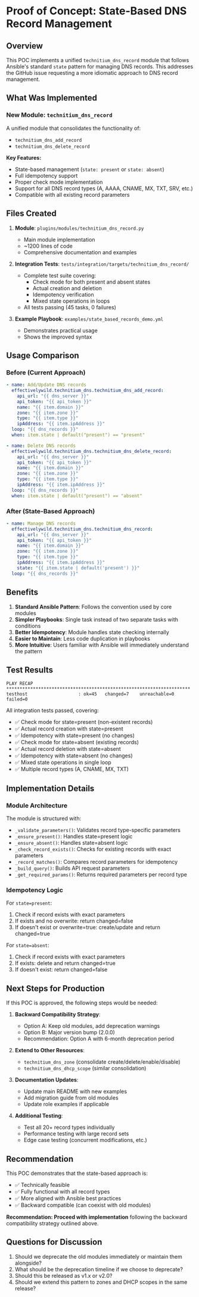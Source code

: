 # Proof of Concept: State-Based DNS Record Management

## Overview

This POC implements a unified `technitium_dns_record` module that follows Ansible's standard `state` pattern for managing DNS records. This addresses the GitHub issue requesting a more idiomatic approach to DNS record management.

## What Was Implemented

### New Module: `technitium_dns_record`

A unified module that consolidates the functionality of:
- `technitium_dns_add_record`
- `technitium_dns_delete_record`

**Key Features:**
- State-based management (`state: present` or `state: absent`)
- Full idempotency support
- Proper check mode implementation
- Support for all DNS record types (A, AAAA, CNAME, MX, TXT, SRV, etc.)
- Compatible with all existing record parameters

## Files Created

1. **Module**: `plugins/modules/technitium_dns_record.py`
   - Main module implementation
   - ~1200 lines of code
   - Comprehensive documentation and examples

2. **Integration Tests**: `tests/integration/targets/technitium_dns_record/`
   - Complete test suite covering:
     - Check mode for both present and absent states
     - Actual creation and deletion
     - Idempotency verification
     - Mixed state operations in loops
   - All tests passing (45 tasks, 0 failures)

3. **Example Playbook**: `examples/state_based_records_demo.yml`
   - Demonstrates practical usage
   - Shows the improved syntax

## Usage Comparison

### Before (Current Approach)

```yaml
- name: Add/Update DNS records
  effectivelywild.technitium_dns.technitium_dns_add_record:
    api_url: "{{ dns_server }}"
    api_token: "{{ api_token }}"
    name: "{{ item.domain }}"
    zone: "{{ item.zone }}"
    type: "{{ item.type }}"
    ipAddress: "{{ item.ipAddress }}"
  loop: "{{ dns_records }}"
  when: item.state | default("present") == "present"

- name: Delete DNS records
  effectivelywild.technitium_dns.technitium_dns_delete_record:
    api_url: "{{ dns_server }}"
    api_token: "{{ api_token }}"
    name: "{{ item.domain }}"
    zone: "{{ item.zone }}"
    type: "{{ item.type }}"
    ipAddress: "{{ item.ipAddress }}"
  loop: "{{ dns_records }}"
  when: item.state | default("present") == "absent"
```

### After (State-Based Approach)

```yaml
- name: Manage DNS records
  effectivelywild.technitium_dns.technitium_dns_record:
    api_url: "{{ dns_server }}"
    api_token: "{{ api_token }}"
    name: "{{ item.domain }}"
    zone: "{{ item.zone }}"
    type: "{{ item.type }}"
    ipAddress: "{{ item.ipAddress }}"
    state: "{{ item.state | default('present') }}"
  loop: "{{ dns_records }}"
```

## Benefits

1. **Standard Ansible Pattern**: Follows the convention used by core modules
2. **Simpler Playbooks**: Single task instead of two separate tasks with conditions
3. **Better Idempotency**: Module handles state checking internally
4. **Easier to Maintain**: Less code duplication in playbooks
5. **More Intuitive**: Users familiar with Ansible will immediately understand the pattern

## Test Results

```
PLAY RECAP *********************************************************************
testhost                   : ok=45   changed=7    unreachable=0    failed=0
```

All integration tests passed, covering:
- ✅ Check mode for state=present (non-existent records)
- ✅ Actual record creation with state=present
- ✅ Idempotency with state=present (no changes)
- ✅ Check mode for state=absent (existing records)
- ✅ Actual record deletion with state=absent
- ✅ Idempotency with state=absent (no changes)
- ✅ Mixed state operations in single loop
- ✅ Multiple record types (A, CNAME, MX, TXT)

## Implementation Details

### Module Architecture

The module is structured with:
- `_validate_parameters()`: Validates record type-specific parameters
- `_ensure_present()`: Handles state=present logic
- `_ensure_absent()`: Handles state=absent logic
- `_check_record_exists()`: Checks for existing records with exact parameters
- `_record_matches()`: Compares record parameters for idempotency
- `_build_query()`: Builds API request parameters
- `_get_required_params()`: Returns required parameters per record type

### Idempotency Logic

For `state=present`:
1. Check if record exists with exact parameters
2. If exists and no overwrite: return changed=false
3. If doesn't exist or overwrite=true: create/update and return changed=true

For `state=absent`:
1. Check if record exists with exact parameters
2. If exists: delete and return changed=true
3. If doesn't exist: return changed=false

## Next Steps for Production

If this POC is approved, the following steps would be needed:

1. **Backward Compatibility Strategy**:
   - Option A: Keep old modules, add deprecation warnings
   - Option B: Major version bump (2.0.0)
   - Recommendation: Option A with 6-month deprecation period

2. **Extend to Other Resources**:
   - `technitium_dns_zone` (consolidate create/delete/enable/disable)
   - `technitium_dns_dhcp_scope` (similar consolidation)

3. **Documentation Updates**:
   - Update main README with new examples
   - Add migration guide from old modules
   - Update role examples if applicable

4. **Additional Testing**:
   - Test all 20+ record types individually
   - Performance testing with large record sets
   - Edge case testing (concurrent modifications, etc.)

## Recommendation

This POC demonstrates that the state-based approach is:
- ✅ Technically feasible
- ✅ Fully functional with all record types
- ✅ More aligned with Ansible best practices
- ✅ Backward compatible (can coexist with old modules)

**Recommendation: Proceed with implementation** following the backward compatibility strategy outlined above.

## Questions for Discussion

1. Should we deprecate the old modules immediately or maintain them alongside?
2. What should be the deprecation timeline if we choose to deprecate?
3. Should this be released as v1.x or v2.0?
4. Should we extend this pattern to zones and DHCP scopes in the same release?

